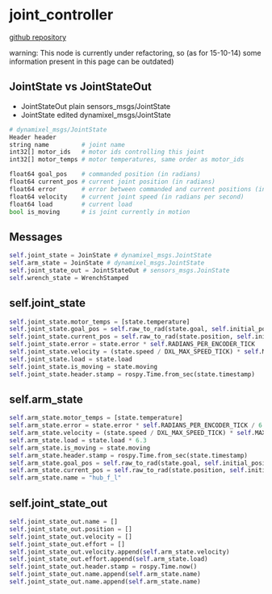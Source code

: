 # joint_controller 

[github repository](https://github.com/team-diana/suspension/tree/master/src/dynamixel_motor/dynamixel_controllers/src/dynamixel_controllers)

warning: This node is currently under refactoring, so (as for 15-10-14) some information present in this page can be outdated)

## JointState vs JointStateOut
- JointStateOut 
  plain sensors_msgs/JointState
- JointState 
  edited dynamixel_msgs/JointState

```python
# dynamixel_msgs/JointState
Header header
string name         # joint name
int32[] motor_ids   # motor ids controlling this joint
int32[] motor_temps # motor temperatures, same order as motor_ids

float64 goal_pos    # commanded position (in radians)
float64 current_pos # current joint position (in radians)
float64 error       # error between commanded and current positions (in radians)
float64 velocity    # current joint speed (in radians per second)
float64 load        # current load
bool is_moving      # is joint currently in motion
```

##  Messages

```python
self.joint_state = JoinState # dynamixel_msgs.JointState
self.arm_state = JoinState # dynamixel_msgs.JointState
self.joint_state_out = JointStateOut # sensors_msgs.JoinState
self.wrench_state = WrenchStamped 
```

## self.joint_state

```python
self.joint_state.motor_temps = [state.temperature]
self.joint_state.goal_pos = self.raw_to_rad(state.goal, self.initial_position_raw, self.flipped, self.RADIANS_PER_ENCODER_TICK)
self.joint_state.current_pos = self.raw_to_rad(state.position, self.initial_position_raw, self.flipped, self.RADIANS_PER_ENCODER_TICK)
self.joint_state.error = state.error * self.RADIANS_PER_ENCODER_TICK
self.joint_state.velocity = (state.speed / DXL_MAX_SPEED_TICK) * self.MAX_VELOCITY
self.joint_state.load = state.load
self.joint_state.is_moving = state.moving
self.joint_state.header.stamp = rospy.Time.from_sec(state.timestamp)
```

## self.arm_state

```python
self.arm_state.motor_temps = [state.temperature]
self.arm_state.error = state.error * self.RADIANS_PER_ENCODER_TICK / 6.3
self.arm_state.velocity = (state.speed / DXL_MAX_SPEED_TICK) * self.MAX_VELOCITY / 6.3
self.arm_state.load = state.load * 6.3
self.arm_state.is_moving = state.moving
self.arm_state.header.stamp = rospy.Time.from_sec(state.timestamp)
self.arm_state.goal_pos = self.raw_to_rad(state.goal, self.initial_position_raw, self.flipped, self.RADIANS_PER_ENCODER_TICK) / 6.3 + zero
self.arm_state.current_pos = self.raw_to_rad(state.position, self.initial_position_raw, self.flipped, self.RADIANS_PER_ENCODER_TICK) / 6.3 + zero
self.arm_state.name = "hub_f_l"
```

## self.joint_state_out

```python
self.joint_state_out.name = []
self.joint_state_out.position = []
self.joint_state_out.velocity = []
self.joint_state_out.effort = []
self.joint_state_out.velocity.append(self.arm_state.velocity)
self.joint_state_out.effort.append(self.arm_state.load)
self.joint_state_out.header.stamp = rospy.Time.now()
self.joint_state_out.name.append(self.arm_state.name)
self.joint_state_out.name.append(self.arm_state.name)
```
